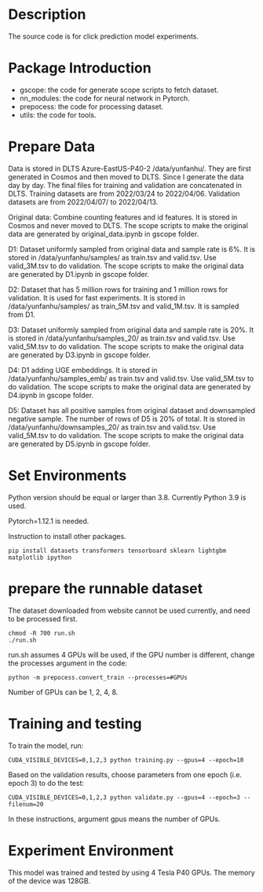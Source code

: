 # Description
The source code is for click prediction model experiments.

# Package Introduction
- gscope: the code for generate scope scripts to fetch dataset.
- nn_modules: the code for neural network in Pytorch.
- prepocess: the code for processing dataset.
- utils: the code for tools.

# Prepare Data
Data is stored in DLTS Azure-EastUS-P40-2 /data/yunfanhu/. They are first generated in Cosmos and then moved to DLTS. Since I generate the data day by day. The final files for training and validation are concatenated in DLTS. Training datasets are from 2022/03/24 to 2022/04/06. Validation datasets are from 2022/04/07/ to 2022/04/13.

Original data: Combine counting features and id features. It is stored in Cosmos and never moved to DLTS. The scope scripts to make the original data are generated by original_data.ipynb in gscope folder.

D1: Dataset uniformly sampled from original data and sample rate is 6%. It is stored in /data/yunfanhu/samples/ as train.tsv and valid.tsv. Use valid_3M.tsv to do validation. The scope scripts to make the original data are generated by D1.ipynb in gscope folder.

D2: Dataset that has 5 million rows for training and 1 million rows for validation. It is used for fast experiments. It is stored in /data/yunfanhu/samples/ as train_5M.tsv and valid_1M.tsv. It is sampled from D1.

D3: Dataset uniformly sampled from original data and sample rate is 20%. It is stored in /data/yunfanhu/samples_20/ as train.tsv and valid.tsv. Use valid_5M.tsv to do validation. The scope scripts to make the original data are generated by D3.ipynb in gscope folder.

D4: D1 adding UGE embeddings. It is stored in /data/yunfanhu/samples_emb/ as train.tsv and valid.tsv. Use valid_5M.tsv to do validation. The scope scripts to make the original data are generated by D4.ipynb in gscope folder.

D5: Dataset has all positive samples from original dataset and downsampled negative sample. The number of rows of D5 is 20% of total. It is stored in /data/yunfanhu/downsamples_20/ as train.tsv and valid.tsv. Use valid_5M.tsv to do validation. The scope scripts to make the original data are generated by D5.ipynb in gscope folder.

# Set Environments
Python version should be equal or larger than 3.8. Currently Python 3.9 is used.

Pytorch=1.12.1 is needed.

Instruction to install other packages.
```shell
pip install datasets transformers tensorboard sklearn lightgbm matplotlib ipython
``` 

# prepare the runnable dataset
The dataset downloaded from website cannot be used currently, and need to be processed first.

```shell
chmod -R 700 run.sh
./run.sh
``` 

run.sh assumes 4 GPUs will be used, if the GPU number is different, change the processes argument in the code:

```
python -m prepocess.convert_train --processes=#GPUs
```
Number of GPUs can be 1, 2, 4, 8. 

# Training and testing
To train the model, run:
```shell
CUDA_VISIBLE_DEVICES=0,1,2,3 python training.py --gpus=4 --epoch=10
```

Based on the validation results, choose parameters from one epoch (i.e. epoch 3) to do the test:
```shell
CUDA_VISIBLE_DEVICES=0,1,2,3 python validate.py --gpus=4 --epoch=3 --filenum=20
```
In these instructions, argument gpus means the number of GPUs. 

# Experiment Environment
This model was trained and tested by using 4 Tesla P40 GPUs. The memory of the device was 128GB.